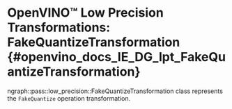 # OpenVINO™ Low Precision Transformations: FakeQuantizeTransformation {#openvino_docs_IE_DG_lpt_FakeQuantizeTransformation}

ngraph::pass::low_precision::FakeQuantizeTransformation class represents the `FakeQuantize` operation transformation.

